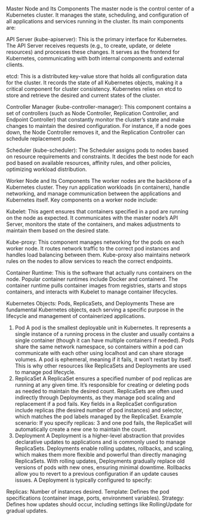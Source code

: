 Master Node and Its Components
The master node is the control center of a Kubernetes cluster. It manages the state, scheduling, and configuration of all applications and services running in the cluster. Its main components are:

API Server (kube-apiserver): This is the primary interface for Kubernetes. The API Server receives requests (e.g., to create, update, or delete resources) and processes these changes. It serves as the frontend for Kubernetes, communicating with both internal components and external clients.

etcd: This is a distributed key-value store that holds all configuration data for the cluster. It records the state of all Kubernetes objects, making it a critical component for cluster consistency. Kubernetes relies on etcd to store and retrieve the desired and current states of the cluster.

Controller Manager (kube-controller-manager): This component contains a set of controllers (such as Node Controller, Replication Controller, and Endpoint Controller) that constantly monitor the cluster’s state and make changes to maintain the desired configuration. For instance, if a node goes down, the Node Controller removes it, and the Replication Controller can schedule replacement pods.

Scheduler (kube-scheduler): The Scheduler assigns pods to nodes based on resource requirements and constraints. It decides the best node for each pod based on available resources, affinity rules, and other policies, optimizing workload distribution.

Worker Node and Its Components
The worker nodes are the backbone of a Kubernetes cluster. They run application workloads (in containers), handle networking, and manage communication between the applications and Kubernetes itself. Key components on a worker node include:

Kubelet: This agent ensures that containers specified in a pod are running on the node as expected. It communicates with the master node’s API Server, monitors the state of the containers, and makes adjustments to maintain them based on the desired state.

Kube-proxy: This component manages networking for the pods on each worker node. It routes network traffic to the correct pod instances and handles load balancing between them. Kube-proxy also maintains network rules on the nodes to allow services to reach the correct endpoints.

Container Runtime: This is the software that actually runs containers on the node. Popular container runtimes include Docker and containerd. The container runtime pulls container images from registries, starts and stops containers, and interacts with Kubelet to manage container lifecycles.

Kubernetes Objects: Pods, ReplicaSets, and Deployments
These are fundamental Kubernetes objects, each serving a specific purpose in the lifecycle and management of containerized applications.

1. Pod
A pod is the smallest deployable unit in Kubernetes. It represents a single instance of a running process in the cluster and usually contains a single container (though it can have multiple containers if needed).
Pods share the same network namespace, so containers within a pod can communicate with each other using localhost and can share storage volumes.
A pod is ephemeral, meaning if it fails, it won’t restart by itself. This is why other resources like ReplicaSets and Deployments are used to manage pod lifecycle.
2. ReplicaSet
A ReplicaSet ensures a specified number of pod replicas are running at any given time. It’s responsible for creating or deleting pods as needed to maintain the desired count.
ReplicaSets are often used indirectly through Deployments, as they manage pod scaling and replacement if a pod fails.
Key fields in a ReplicaSet configuration include replicas (the desired number of pod instances) and selector, which matches the pod labels managed by the ReplicaSet.
Example scenario: If you specify replicas: 3 and one pod fails, the ReplicaSet will automatically create a new one to maintain the count.
3. Deployment
A Deployment is a higher-level abstraction that provides declarative updates to applications and is commonly used to manage ReplicaSets.
Deployments enable rolling updates, rollbacks, and scaling, which makes them more flexible and powerful than directly managing ReplicaSets.
With rolling updates, Deployments gradually replace old versions of pods with new ones, ensuring minimal downtime.
Rollbacks allow you to revert to a previous configuration if an update causes issues.
A Deployment is typically configured to specify:

Replicas: Number of instances desired.
Template: Defines the pod specifications (container image, ports, environment variables).
Strategy: Defines how updates should occur, including settings like RollingUpdate for gradual updates.